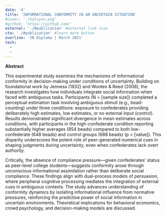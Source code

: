 ```yaml
---
date: '4'
title: 'INFORMATIONAL CONFORMITY IN AN UNCERTAIN SITUATION'
#cover: './halcyon.png'
#github: 'https://github.com/'
external: './#publication' #external link icon
cta: './#publication' #learn more button
overline: 'IB Diploma | March 2021'
tech:
  -
  -
---
```


**Abstract**

This experimental study examines the mechanisms of informational conformity in decision-making under conditions of uncertainty. Building on foundational work by Jenness (1932) and Wooten & Reed (2008), the research investigates how individuals integrate social information when faced with ambiguous tasks. Participants (N = [sample size]) completed a perceptual estimation task involving ambiguous stimuli (e.g., bead-counting) under three conditions: exposure to confederates providing deliberately high estimates, low estimates, or no external input (control). Results demonstrated significant divergence in mean estimates across conditions, with participants in the high-confederate condition reporting substantially higher averages (854 beads) compared to both low-confederate (648 beads) and control groups (688 beads) (p < [value]). This disparity underscores the potent role of peer-generated numerical cues in shaping judgments during uncertainty, even when confederates lack overt authority.

Critically, the absence of compliance pressure—given confederates’ status as peer-level college students—suggests conformity arose through unconscious informational assimilation rather than deliberate social compliance. These findings align with dual-process models of persuasion, where peripheral cognitive processing mediates the integration of external cues in ambiguous contexts. The study advances understanding of conformity dynamics by isolating informational influence from normative pressures, reinforcing the predictive power of social information in uncertain environments. Theoretical implications for behavioral economics, crowd psychology, and decision-making models are discussed.
